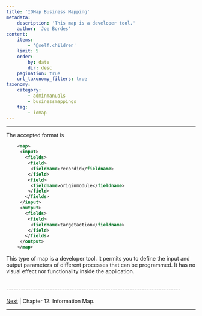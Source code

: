 ```yaml
---
title: 'IOMap Business Mapping'
metadata:
    description: 'This map is a developer tool.'
    author: 'Joe Bordes'
content:
    items:
        - '@self.children'
    limit: 5
    order:
        by: date
        dir: desc
    pagination: true
    url_taxonomy_filters: true
taxonomy:
    category:
        - adminmanuals
        - businessmappings
    tag:
        - iomap
---
```

---


The accepted format is
```xml
    <map> 
     <input> 
       <fields> 
        <field> 
         <fieldname>recordid</fieldname> 
        </field> 
        <field> 
         <fieldname>originmodule</fieldname> 
        </field> 
       </fields> 
     </input> 
     <output> 
       <fields> 
        <field> 
         <fieldname>targetaction</fieldname> 
        </field> 
       </fields> 
     </output> 
    </map>
```
This type of map is a developer tool. It permits you to define the input
and output parameters of different processes that can be programmed. It
has no visual effect nor functionality inside the application.


<br>
------------------------------------------------------------------------

[Next](http://localhost/coreBOSDocumentation/configuration-tools/business-maps/infomap) | Chapter 12: Information Map.

------------------------------------------------------------------------